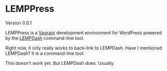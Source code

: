 # LEMPPress
Version 0.0.1

LEMPPress is a [Vagrant](http://vagrantup.com) development environment for WordPress powered by the [LEMPDash](https://github.com/pbredenberg/lempdash) command-line tool.

Right now, it only really works to back-link to LEMPDash. Have I mentioned LEMPDash? It is a command-line tool.

This doesn't work yet. But LEMPDash does. Usually.